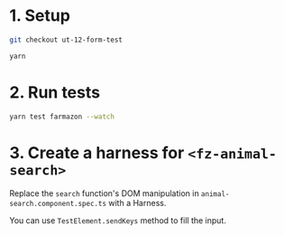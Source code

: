 # 1. Setup

```sh
git checkout ut-12-form-test

yarn
```

# 2. Run tests

```sh
yarn test farmazon --watch
```

# 3. Create a harness for `<fz-animal-search>`

Replace the `search` function's DOM manipulation in `animal-search.component.spec.ts` with a Harness.

You can use `TestElement.sendKeys` method to fill the input.
